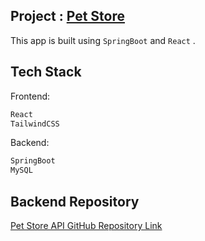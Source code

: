 ## Project : [Pet Store](https://pestore.vercel.app/)
This app is built using `SpringBoot` and `React` .
## Tech Stack
Frontend:
```javascript
React
TailwindCSS
```

Backend:
```javascript
SpringBoot
MySQL

```
## Backend Repository
[Pet Store API GitHub Repository Link](https://github.com/adityavag/Pet-Store-API)
